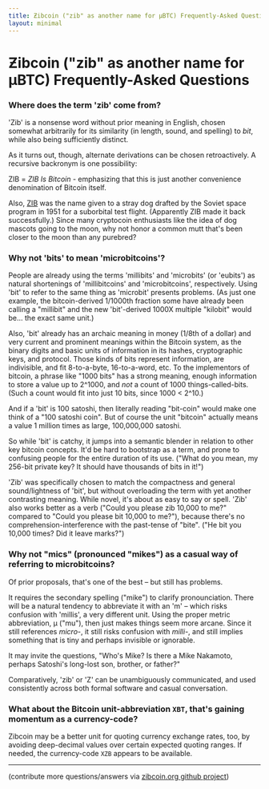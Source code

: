 ```yaml
---
title: Ƶibcoin ("zib" as another name for µBTC) Frequently-Asked Questions
layout: minimal
---
```


# Ƶibcoin ("zib" as another name for µBTC) Frequently-Asked Questions

### Where does the term 'zib' come from?

'Zib' is a nonsense word without prior meaning in English, chosen somewhat arbitrarily for its similarity (in length, sound, and spelling) to *bit*, while also being sufficiently distinct. 

As it turns out, though, alternate derivations can be chosen retroactively. A recursive backronym is one possibility:

ZIB = *ZIB Is Bitcoin* - emphasizing that this is just another convenience 
denomination of Bitcoin itself. 

Also, [ZIB](https://en.wikipedia.org/wiki/Soviet_space_dogs#Bolik_and_ZIB) was the name given to a stray dog drafted by the Soviet space program in 1951 for a suborbital test flight. (Apparently ZIB made it back successfully.) Since many cryptocoin enthusiasts like the idea of dog mascots going to the moon, why not honor a common mutt that's been closer to the moon than any purebred?

### Why not 'bits' to mean 'microbitcoins'?

People are already using the terms 'millibits' and 'microbits' (or 'eubits') as natural shortenings of 'millibitcoins' and 'microbitcoins', respectively. Using 'bit' to refer to the same thing as 'microbit' presents problems. (As just one example, the bitcoin-derived 1/1000th fraction some have already been calling a "millibit" and the new 'bit'-derived 1000X multiple "kilobit" would be... the exact same unit.)

Also, 'bit' already has an archaic meaning in money (1/8th of a dollar) and very current and prominent meanings within the Bitcoin system, as the binary digits and basic units of information in its hashes, cryptographic keys, and protocol. Those kinds of bits represent information, are indivisible, and fit 8-to-a-byte, 16-to-a-word, etc. To the implementors of bitcoin, a phrase like "1000 bits" has a strong meaning, enough information to store a value up to 2^1000, and *not* a count of 1000 things-called-bits. (Such a count would fit into just 10 bits, since 1000 < 2^10.)

And if a 'bit' is 100 satoshi, then literally reading "bit-coin" would make one think of a "100 satoshi coin". But of course the unit "bitcoin" actually means a value 1 million times as large, 100,000,000 satoshi. 

So while 'bit' is catchy, it jumps into a semantic blender in relation to other key bitcoin concepts. It'd be hard to bootstrap as a term, and prone to confusing people for the entire duration of its use. ("What do you mean, my 256-bit private key? It should have thousands of bits in it!")

'Zib' was specifically chosen to match the compactness and general sound/lightness of 'bit', but without overloading the term with yet another contrasting meaning. While novel, it's about as easy to say or spell. 'Zib' also works better as a verb ("Could you please zib 10,000 to me?" compared to "Could you please bit 10,000 to me?"), because there's no comprehension-interference with the past-tense of "bite". ("He bit you 10,000 times? Did it leave marks?")

### Why not "mics" (pronounced "mikes") as a casual way of referring to microbitcoins?

Of prior proposals, that's one of the best – but still has problems. 

It requires the secondary spelling ("mike") to clarify pronounciation. There will be a natural tendency to abbreviate it with an 'm' – which risks confusion with 'millis', a very different unit. Using the proper metric abbreviation, µ ("mu"), then just makes things seem more arcane. Since it still references *micro-*, it still risks confusion with *milli-*, and still implies something that is tiny and perhaps invisible or ignorable. 

It may invite the questions, "Who's Mike? Is there a Mike Nakamoto, perhaps Satoshi's long-lost son, brother, or father?"

Comparatively, 'zib' or 'Z' can be unambiguously communicated, and used consistently across both formal software and casual conversation.

### What about the Bitcoin unit-abbreviation `XBT`, that's gaining momentum as a currency-code?

Zibcoin may be a better unit for quoting currency exchange rates, too, by avoiding deep-decimal values over certain expected quoting ranges. If needed, the currency-code `XZB` appears to be available.

----

(contribute more questions/answers via [zibcoin.org github project](https://github.com/gojomo/zibcoin.org))

